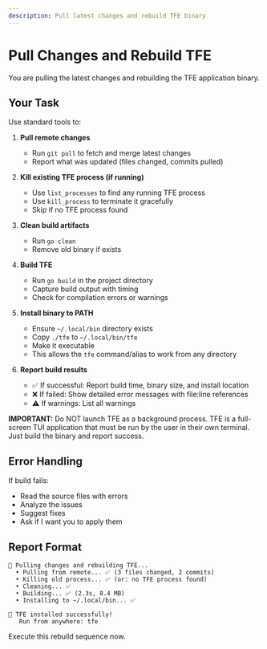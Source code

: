 ```yaml
---
description: Pull latest changes and rebuild TFE binary
---
```


# Pull Changes and Rebuild TFE

You are pulling the latest changes and rebuilding the TFE application binary.

## Your Task

Use standard tools to:

1. **Pull remote changes**
   - Run `git pull` to fetch and merge latest changes
   - Report what was updated (files changed, commits pulled)

2. **Kill existing TFE process (if running)**
   - Use `list_processes` to find any running TFE process
   - Use `kill_process` to terminate it gracefully
   - Skip if no TFE process found

3. **Clean build artifacts**
   - Run `go clean`
   - Remove old binary if exists

4. **Build TFE**
   - Run `go build` in the project directory
   - Capture build output with timing
   - Check for compilation errors or warnings

5. **Install binary to PATH**
   - Ensure `~/.local/bin` directory exists
   - Copy `./tfe` to `~/.local/bin/tfe`
   - Make it executable
   - This allows the `tfe` command/alias to work from any directory

6. **Report build results**
   - ✅ If successful: Report build time, binary size, and install location
   - ❌ If failed: Show detailed error messages with file:line references
   - ⚠️ If warnings: List all warnings

**IMPORTANT:** Do NOT launch TFE as a background process. TFE is a full-screen TUI application that must be run by the user in their own terminal. Just build the binary and report success.

## Error Handling

If build fails:
- Read the source files with errors
- Analyze the issues
- Suggest fixes
- Ask if I want you to apply them

## Report Format

```
🔄 Pulling changes and rebuilding TFE...
  • Pulling from remote... ✅ (3 files changed, 2 commits)
  • Killing old process... ✅ (or: no TFE process found)
  • Cleaning... ✅
  • Building... ✅ (2.3s, 8.4 MB)
  • Installing to ~/.local/bin... ✅

🎯 TFE installed successfully!
   Run from anywhere: tfe
```

Execute this rebuild sequence now.
